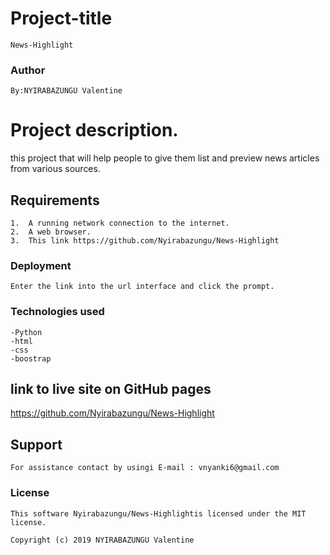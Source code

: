 # Project-title

    News-Highlight
### Author

    By:NYIRABAZUNGU Valentine

# Project description.
  this project  that will help people to give them list and preview news articles from various sources.
## Requirements
    1.  A running network connection to the internet.
    2.  A web browser.
    3.  This link https://github.com/Nyirabazungu/News-Highlight

### Deployment
    Enter the link into the url interface and click the prompt.

### Technologies used
    -Python
    -html
    -css
    -boostrap

    
## link to live site on GitHub pages
   https://github.com/Nyirabazungu/News-Highlight

##  Support
    For assistance contact by usingi E-mail : vnyanki6@gmail.com
### License
    This software Nyirabazungu/News-Highlightis licensed under the MIT license.

    Copyright (c) 2019 NYIRABAZUNGU Valentine

